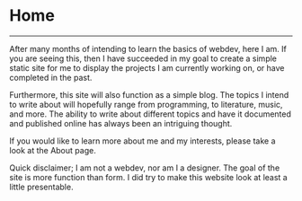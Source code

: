 # Home

____________


After many months of intending to learn the basics of webdev, here I am. If you are seeing this, then I have succeeded in my goal to create a simple static site for me to display the projects I am currently working on, or have completed in the past. 

Furthermore, this site will also function as a simple blog. The topics I intend to write about will hopefully range from programming, to literature, music, and more. The ability to write about different topics and have it documented and published online has always been an intriguing thought. 

If you would like to learn more about me and my interests, please take a look at the About page.

Quick disclaimer; I am not a webdev, nor am I a designer. The goal of the site is more function than form. I did try to make this website look at least a little presentable.